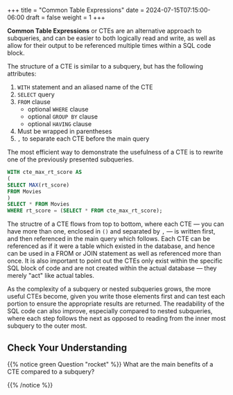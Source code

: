 +++
title = "Common Table Expressions"
date = 2024-07-15T07:15:00-06:00
draft = false
weight = 1
+++

**Common Table Expressions** or CTEs are an alternative approach to subqueries, and can be easier to both logically read and write, as well as allow for their output to be referenced multiple times within a SQL code block.

The structure of a CTE is similar to a subquery, but has the following attributes:
1. `WITH` statement and an aliased name of the CTE
2. `SELECT` query
1. `FROM` clause
    - optional `WHERE` clause
    - optional `GROUP BY` clause
    - optional `HAVING` clause
1. Must be wrapped in parentheses
2. `,` to separate each CTE before the main query

The most efficient way to demonstrate the usefulness of a CTE is to rewrite one of the previously presented subqueries.

```SQL {linenos=table}
WITH cte_max_rt_score AS
(
SELECT MAX(rt_score)
FROM Movies
)
SELECT * FROM Movies
WHERE rt_score = (SELECT * FROM cte_max_rt_score);
```

The structre of a CTE flows from top to bottom, where each CTE — you can have more than one, enclosed in `()` and separated by `,` — is written first, and then referenced in the main query which follows. Each CTE can be referenced as if it were a table which existed in the database, and hence can be used in a FROM or JOIN statement as well as referenced more than once. It is also important to point out the CTEs only exist within the specific SQL block of code and are not created within the actual database — they merely "act" like actual tables.

As the complexity of a subquery or nested subqueries grows, the more useful CTEs become, given you write those elements first and can test each portion to ensure the appropriate results are returned. The readability of the SQL code can also improve, especially compared to nested subqueries, where each step follows the next as opposed to reading from the inner most subquery to the outer most.

## Check Your Understanding

{{% notice green Question "rocket" %}}
What are the main benefits of a CTE compared to a subquery?
<!-- Solution: CTEs improve the readability of the SQL code and allow for the output to be referenced in the SQL code block, even more than once, as if it were a table -->
{{% /notice %}}
